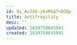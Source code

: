 ```yaml
---
id: 0i_AuJdX-j6vMSA7nDDQp
title: Antifragility
desc: ''
updated: 1639759645941
created: 1639759645941
---
```


